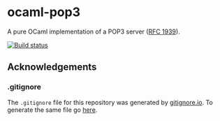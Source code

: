 # ocaml-pop3

A pure OCaml implementation of a POP3 server ([RFC 1939](https://tools.ietf.org/html/rfc1939)).

[![Build status](https://ci.appveyor.com/api/projects/status/gywwy2ro4690bvay/branch/master?svg=true)](https://ci.appveyor.com/project/m-harrison/ocaml-pop3/branch/master)

## Acknowledgements

### .gitignore

The `.gitignore` file for this repository was generated by [gitignore.io](https://www.gitignore.io/). To generate the same file go [here](https://www.gitignore.io/api/ocaml).